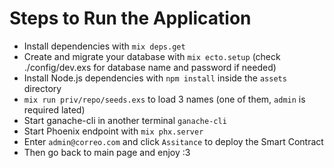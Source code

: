 # Steps to Run the Application
  * Install dependencies with `mix deps.get`
  * Create and migrate your database with `mix ecto.setup` (check ./config/dev.exs for database name and password if needed)
  * Install Node.js dependencies with `npm install` inside the `assets` directory
  * `mix run priv/repo/seeds.exs` to load 3 names (one of them, `admin` is required lated)
  * Start ganache-cli in another terminal `ganache-cli`
  * Start Phoenix endpoint with `mix phx.server`
  * Enter `admin@correo.com` and click `Assitance` to deploy the Smart Contract
  * Then go back to main page and enjoy :3
